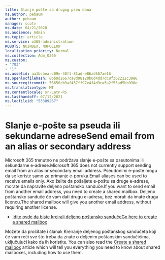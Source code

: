 ```yaml
---
title: Slanje pošte sa drugog pseu dana
ms.author: pebaum
author: pebaum
manager: scotv
ms.date: 04/21/2020
ms.audience: Admin
ms.topic: article
ms.service: o365-administration
ROBOTS: NOINDEX, NOFOLLOW
localization_priority: Normal
ms.collection: Adm_O365
ms.custom:
- "703"
- "1"
ms.assetid: aa1bcbea-c09e-40f1-81ad-e86ad567ae16
ms.openlocfilehash: 8bb9d2667ca8d08120b0d4dd7dc8f362212c39e6
ms.sourcegitcommit: 56650eb9af437ff97e4f4d9ca5a2f53ad5bb990e
ms.translationtype: MT
ms.contentlocale: sr-Latn-RS
ms.lasthandoff: 07/12/2021
ms.locfileid: "53389267"
---
```

# <a name="send-email-from-an-alias-or-secondary-address"></a><span data-ttu-id="ce0bf-102">Slanje e-pošte sa pseuda ili sekundarne adrese</span><span class="sxs-lookup"><span data-stu-id="ce0bf-102">Send email from an alias or secondary address</span></span>

<span data-ttu-id="ce0bf-103">Microsoft 365 trenutno ne podržava slanje e-pošte sa pseutonima ili sekundarne e-adrese.</span><span class="sxs-lookup"><span data-stu-id="ce0bf-103">Microsoft 365 does not currently support sending email from an alias or secondary email address.</span></span> <span data-ttu-id="ce0bf-104">Pseudonimi e-pošte mogu da se koriste samo za primanje e-poruka.</span><span class="sxs-lookup"><span data-stu-id="ce0bf-104">Email aliases can be used to receive emails only.</span></span> <span data-ttu-id="ce0bf-105">Ako želite da pošaljete e-poštu sa druge e-adrese, morate da napravite deljeno poštansko sanduče.</span><span class="sxs-lookup"><span data-stu-id="ce0bf-105">If you want to send email from another email address, you need to create a shared mailbox.</span></span> <span data-ttu-id="ce0bf-106">Deljeno poštansko sanduče će vam dati drugu e-adresu, bez morati da imate drugu licencu.</span><span class="sxs-lookup"><span data-stu-id="ce0bf-106">The shared mailbox will give you another email address, without requiring another license.</span></span>
  
- [<span data-ttu-id="ce0bf-107">Idite ovde da biste kreirali deljeno poštansko sanduče</span><span class="sxs-lookup"><span data-stu-id="ce0bf-107">Go here to create a shared mailbox</span></span>](https://portal.office.com/AdminPortal/Home#/AssistedGuide/addemailoptions)

<span data-ttu-id="ce0bf-108">Možete da pročitate i članak Kreiranje deljenog poštanskog sandučeta koji će vam reći sve što treba da znate o deljenim poštanskim sandučićima, uključujući kako da ih koristite. [](/microsoft-365/admin/email/create-a-shared-mailbox)</span><span class="sxs-lookup"><span data-stu-id="ce0bf-108">You can also read the [Create a shared mailbox](/microsoft-365/admin/email/create-a-shared-mailbox) article which will tell you everything you need to know about shared mailboxes, including how to use them.</span></span>